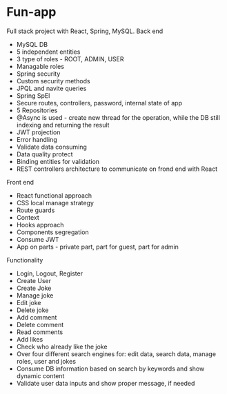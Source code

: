 # Fun-app
Full stack project with React, Spring, MySQL.
Back end
- MySQL DB
- 5 independent entities
- 3 type of roles - ROOT, ADMIN, USER
- Managable roles
- Spring security
- Custom security methods
- JPQL and navite queries
- Spring SpEl
- Secure routes, controllers, password, internal state of app
- 5 Repositories
- @Async is used - create new thread for the operation, while the DB still indexing and returning the result
- JWT projection
- Error handling
- Validate data consuming
- Data quality protect
- Binding entities for validation
- REST controllers architecture to communicate on frond end with React

Front end
- React functional approach
- CSS local manage strategy
- Route guards
- Context 
- Hooks approach
- Components segregation
- Consume JWT
- App on parts - private part, part for guest, part for admin

Functionality
- Login, Logout, Register
- Create User
- Create Joke
- Manage joke
- Edit joke
- Delete joke
- Add comment 
- Delete comment 
- Read comments
- Add likes
- Check who already like the joke
- Over four different search engines for: edit data, search data, manage roles, user and jokes
- Consume DB information based on search by keywords and show dynamic content
- Validate user data inputs and show proper message, if needed

